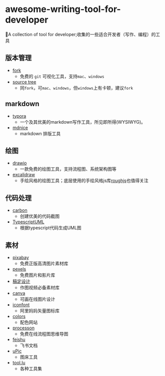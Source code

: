 # awesome-writing-tool-for-developer
🔧A collection of tool for developer;收集的一些适合开发者（写作、编程）的工具

## 版本管理
- [fork](https://fork.dev/)
  - 免费的 `git` 可视化工具，支持`mac`、`windows`  
- [source tree](https://www.sourcetreeapp.com/)
  - 同`fork`，可`mac`、`windows`，但`windows`上有卡顿，建议`fork` 

## markdown
- [typora](https://www.typora.io/)
  - 一个及其优美的markdown写作工具，所见即所得(WYSIWYG)。
- [mdnice](https://mdnice.com)
  - markdown 排版工具

## 绘图
- [drawio](https://github.com/jgraph/drawio-desktop)
  - ⼀款免费的绘图⼯具，⽀持流程图、系统架构图等
- [excalidraw](https://excalidraw.com/)
  - 手绘风格的绘图工具；底层使用的手绘风格js库[roughjs](https://github.com/rough-stuff/rough)也值得关注

## 代码处理
- [carbon](https://carbon.now.sh/)
  - 创建优美的代码截图
- [TypescriptUML](https://tsuml-demo.firebaseapp.com/)
  - 根据typescript代码生成UML图

## 素材
- [pixabay](https://pixabay.com/zh/)
  - 免费正版⾼清图⽚素材库
- [pexels](https://www.pexels.com/zh-cn/)
  - 免费图⽚和影⽚库
- [稿定设计](https://www.gaoding.com/introduction)
  - 作图视频必备素材库
- [canva](https://www.canva.cn/)
   - 可画在线图⽚设计
- [iconfont](https://www.iconfont.cn/)
  - 阿⾥妈妈⽮量图标库
- [colors](https://coolors.co/)
  - 配色网站
- [processon](https://www.processon.com/)
  - 免费在线流程图思维导图
- [feishu](https://feishu.cn)
  - 飞书文档
- [uPic](https://github.com/gee1k/uPic)
  - 图床工具
- [tool.lu](https://tool.lu/)
  - 各种工具集
